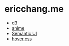 # ericchang.me

- [d3](https://d3js.org/)
- [anime](http://animejs.com/)
- [Semantic UI](https://semantic-ui.com/)
- [hover.css](http://ianlunn.github.io/Hover/)
